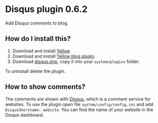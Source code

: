 Disqus plugin 0.6.2
===================
Add Disqus comments to blog.

How do I install this?
----------------------
1. Download and install [Yellow](https://github.com/datenstrom/yellow/).  
2. Download and install [Yellow blog plugin](https://github.com/datenstrom/yellow-extensions/blob/master/plugins/blog/README.md). 
3. Download [disqus.php](disqus.php?raw=true), copy it into your `system/plugins` folder.  

To uninstall delete the plugin.

How to show comments?
---------------------
The comments are shown with [Disqus](http://disqus.com), which is a comment service for websites. To use the plugin open file `system/config/config.ini` and add `DisqusShortname: website`. You can find the name of your website in the Disqus dashboard.